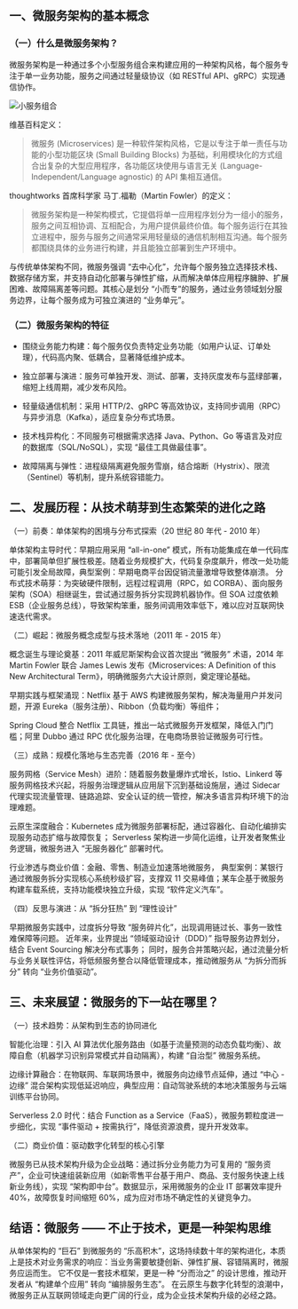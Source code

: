 
## 一、微服务架构的基本概念

### （一）什么是微服务架构？

微服务架构是一种通过多个小型服务组合来构建应用的一种架构风格，每个服务专注于单一业务功能，服务之间通过轻量级协议（如 RESTful API、gRPC）实现通信协作。

![小服务组合](https://github.com/user-attachments/assets/4174a658-cd3b-4056-bb95-a81bec7bbb64)


维基百科定义：

> 微服务 (Microservices) 是一种软件架构风格，它是以专注于单一责任与功能的小型功能区块 (Small Building Blocks) 为基础，利用模块化的方式组合出复杂的大型应用程序，各功能区块使用与语言无关 (Language-Independent/Language agnostic) 的 API 集相互通信。

thoughtworks 首席科学家 马丁.福勒（Martin Fowler）的定义：

> 微服务架构是一种架构模式，它提倡将单一应用程序划分为一组小的服务，服务之间互相协调、互相配合，为用户提供最终价值。每个服务运行在其独立进程中，服务与服务之间通常采用轻量级的通信机制相互沟通。每个服务都围绕具体的业务进行构建，并且能独立部署到生产环境中。

与传统单体架构不同，微服务强调 “去中心化”，允许每个服务独立选择技术栈、数据存储方案，并支持自动化部署与弹性扩缩，从而解决单体应用程序臃肿、扩展困难、故障隔离差等问题。其核心是划分 “小而专”的服务，通过业务领域划分服务边界，让每个服务成为可独立演进的 “业务单元”。

### （二）微服务架构的特征

- 围绕业务能力构建：每个服务仅负责特定业务功能（如用户认证、订单处理），代码高内聚、低耦合，显著降低维护成本。
  
- 独立部署与演进：服务可单独开发、测试、部署，支持灰度发布与蓝绿部署，缩短上线周期，减少发布风险。

- 轻量级通信机制：采用 HTTP/2、gRPC 等高效协议，支持同步调用（RPC）与异步消息（Kafka），适应复杂分布式场景。
  
- 技术栈异构化：不同服务可根据需求选择 Java、Python、Go 等语言及对应的数据库（SQL/NoSQL），实现 “最佳工具做最佳事”。
  
- 故障隔离与弹性：进程级隔离避免服务雪崩，结合熔断（Hystrix）、限流（Sentinel）等机制，提升系统容错能力。

## 二、发展历程：从技术萌芽到生态繁荣的进化之路

（一）前奏：单体架构的困境与分布式探索（20 世纪 80 年代 - 2010 年）

单体架构主导时代：早期应用采用 “all-in-one” 模式，所有功能集成在单一代码库中，部署简单但扩展性极差。随着业务规模扩大，代码复杂度飙升，修改一处功能可能引发全局故障，典型案例：早期电商平台因促销流量激增导致整体崩溃。
分布式技术萌芽：为突破硬件限制，远程过程调用（RPC，如 CORBA）、面向服务架构（SOA）相继诞生，尝试通过服务拆分实现跨机器协作。但 SOA 过度依赖 ESB（企业服务总线），导致架构笨重，服务间调用效率低下，难以应对互联网快速迭代需求。

（二）崛起：微服务概念成型与技术落地（2011 年 - 2015 年）

概念诞生与理论奠基：2011 年威尼斯架构会议首次提出 “微服务” 术语，2014 年 Martin Fowler 联合 James Lewis 发布《Microservices: A Definition of this New Architectural Term》，明确微服务六大设计原则，奠定理论基础。

早期实践与框架涌现：Netflix 基于 AWS 构建微服务架构，解决海量用户并发问题，开源 Eureka（服务注册）、Ribbon（负载均衡）等组件；

Spring Cloud 整合 Netflix 工具链，推出一站式微服务开发框架，降低入门门槛；阿里 Dubbo 通过 RPC 优化服务治理，在电商场景验证微服务可行性。

（三）成熟：规模化落地与生态完善（2016 年 - 至今）

服务网格（Service Mesh）进阶：随着服务数量爆炸式增长，Istio、Linkerd 等服务网格技术兴起，将服务治理逻辑从应用层下沉到基础设施层，通过 Sidecar 代理实现流量管理、链路追踪、安全认证的统一管控，解决多语言异构环境下的治理难题。

云原生深度融合：Kubernetes 成为微服务部署标配，通过容器化、自动化编排实现服务动态扩缩与故障恢复；
Serverless 架构进一步简化运维，让开发者聚焦业务逻辑，微服务进入 “无服务器化” 部署时代。

行业渗透与商业价值：金融、零售、制造业加速落地微服务，
典型案例：某银行通过微服务拆分实现核心系统秒级扩容，支撑双 11 交易峰值；某车企基于微服务构建车载系统，支持功能模块独立升级，实现 “软件定义汽车”。

（四）反思与演进：从 “拆分狂热” 到 “理性设计”

早期微服务实践中，过度拆分导致 “服务碎片化”，出现调用链过长、事务一致性难保障等问题。
近年来，业界提出 “领域驱动设计（DDD）” 指导服务边界划分，结合 Event Sourcing 解决分布式事务；
同时，服务合并策略兴起，通过流量分析与业务关联性评估，将低频服务整合以降低管理成本，推动微服务从 “为拆分而拆分” 转向 “业务价值驱动”。

## 三、未来展望：微服务的下一站在哪里？

（一）技术趋势：从架构到生态的协同进化

智能化治理：引入 AI 算法优化服务路由（如基于流量预测的动态负载均衡）、故障自愈（机器学习识别异常模式并自动隔离），构建 “自治型” 微服务系统。

边缘计算融合：在物联网、车联网场景中，微服务向边缘节点延伸，通过 “中心 - 边缘” 混合架构实现低延迟响应，典型应用：自动驾驶系统的本地决策服务与云端训练平台协同。

Serverless 2.0 时代：结合 Function as a Service（FaaS），微服务颗粒度进一步细化，实现 “事件驱动 + 按需执行”，降低资源浪费，提升开发效率。

（二）商业价值：驱动数字化转型的核心引擎

微服务已从技术架构升级为企业战略：通过拆分业务能力为可复用的 “服务资产”，企业可快速组装新应用（如新零售平台基于用户、商品、支付服务快速上线新业务线），实现 “架构即中台”。数据显示，采用微服务的企业 IT 部署效率提升 40%，故障恢复时间缩短 60%，成为应对市场不确定性的关键竞争力。

## 结语：微服务 —— 不止于技术，更是一种架构思维

从单体架构的 “巨石” 到微服务的 “乐高积木”，这场持续数十年的架构进化，本质上是技术对业务需求的响应：当业务需要敏捷创新、弹性扩展、容错隔离时，微服务应运而生。
它不仅是一套技术框架，更是一种 “分而治之” 的设计思维，推动开发者从 “构建单个应用” 转向 “编排服务生态”。
在云原生与数字化转型的浪潮中，微服务正从互联网领域走向更广阔的行业，成为企业技术架构升级的必经之路。
